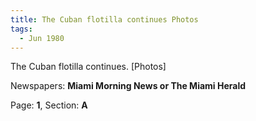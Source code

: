 ```yaml
---  
title: The Cuban flotilla continues Photos  
tags:  
  - Jun 1980  
---  
```

  
The Cuban flotilla continues. [Photos]  
  
Newspapers: **Miami Morning News or The Miami Herald**  
  
Page: **1**, Section: **A** 
